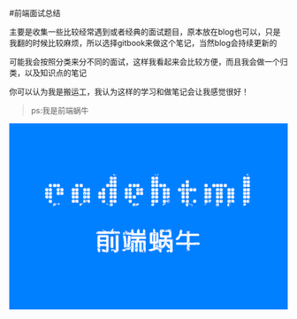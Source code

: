 
#前端面试总结

主要是收集一些比较经常遇到或者经典的面试题目，原本放在blog也可以，只是我翻的时候比较麻烦，所以选择gitbook来做这个笔记，当然blog会持续更新的

可能我会按照分类来分不同的面试，这样我看起来会比较方便，而且我会做一个归类，以及知识点的笔记

你可以认为我是搬运工，我认为这样的学习和做笔记会让我感觉很好！


>ps:我是前端蜗牛


![](/assets/未命名_副本1.jpg)

